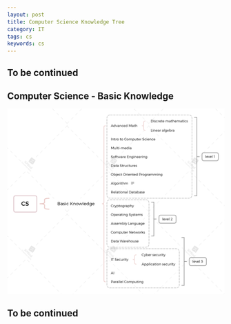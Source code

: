 ```yaml
---
layout: post
title: Computer Science Knowledge Tree
category: IT
tags: cs
keywords: cs
---
```


## To be continued

## Computer Science - Basic Knowledge
![](/public/img/IT/CS.png)

## To be continued
